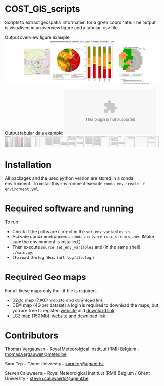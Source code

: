 # COST_GIS_scripts
Scripts to extract geospatial information for a given coordinate. The output is visualised in an overview figure and a tabular .csv file. 

Output overview figure example
![Alt text](examples/station1_overview.svg?raw=true "Title")

Output tabular data example:
![Alt text](examples/tabular_data.csv?raw=true "Title")
![Alt text](examples/tabular_data_example.png?raw=true "Title")

# Installation
All packages and the used python version are stored in a conda environment. To install this environment execute `conda env create -f environment.yml`.

# Required software and running
To run :
* Check if the paths are correct in the `set_env_variables.sh`.
* Activate conda environment: `conda activate cost_scripts_env`. (Make sure the environment is installed.) 
* Then execute `source set_env_variables` and (in the same shell) `./main.py`.
* (To read the log files: `tail logfile.log`.)


# Required Geo maps
For all these maps only the .tif file is required.

* S2glc map (7.8G): [website](https://s2glc.cbk.waw.pl/) and [download link](http://users.cbk.waw.pl/~mkrupinski/S2GLC_Europe_2017_v1.2_grey.zip)
* DEM map (4G per dataset) a login is required to download the maps, but you are free to register: [website](https://land.copernicus.eu/imagery-in-situ/eu-dem/eu-dem-v1.1) and [download link](https://land.copernicus.eu/imagery-in-situ/eu-dem/eu-dem-v1.1?tab=download)
* LCZ map (150 Mb): [website](https://www.wudapt.org/) and [download link](https://figshare.com/articles/dataset/European_LCZ_map/13322450) 


# Contributors
Thomas Vergauwen - Royal Meteorolgical Instituut (RMI) Belgium - thomas.vergauwen@meteo.be

Sara Top - Ghent University - sara.top@ugent.be

Steven Caluwaerts - Royal Meteorolgical Instituut (RMI) Belgium / Ghent University - steven.caluwaerts@ugent.be
